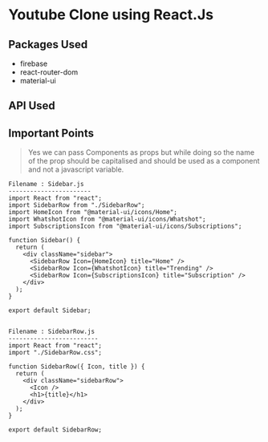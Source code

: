 # Youtube Clone using React.Js

## Packages Used

- firebase
- react-router-dom
- material-ui

## API Used

## **Important Points**

> Yes we can pass Components as props but while doing so the name of the prop should be capitalised and should be used as a component and not a javascript variable.

```
Filename : Sidebar.js
-----------------------
import React from "react";
import SidebarRow from "./SidebarRow";
import HomeIcon from "@material-ui/icons/Home";
import WhatshotIcon from "@material-ui/icons/Whatshot";
import SubscriptionsIcon from "@material-ui/icons/Subscriptions";

function Sidebar() {
  return (
    <div className="sidebar">
      <SidebarRow Icon={HomeIcon} title="Home" />
      <SidebarRow Icon={WhatshotIcon} title="Trending" />
      <SidebarRow Icon={SubscriptionsIcon} title="Subscription" />
    </div>
  );
}

export default Sidebar;
```

```

Filename : SidebarRow.js
-------------------------
import React from "react";
import "./SidebarRow.css";

function SidebarRow({ Icon, title }) {
  return (
    <div className="sidebarRow">
      <Icon />
      <h1>{title}</h1>
    </div>
  );
}

export default SidebarRow;

```

